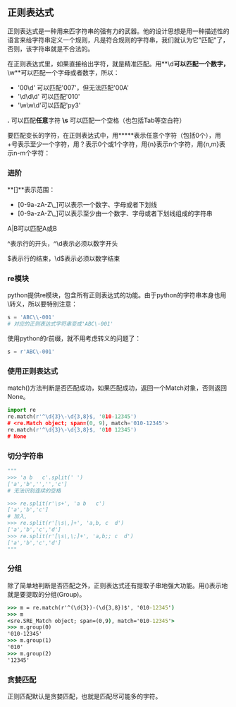 ## 正则表达式
正则表达式是一种用来匹字符串的强有力的武器。他的设计思想是用一种描述性的语言来给字符串定义一个规则，凡是符合规则的字符串，我们就认为它"匹配"了，否则，该字符串就是不合法的。

在正则表达式里，如果直接给出字符，就是精准匹配。用**\\d**可以匹配一个数字，**\\w**可以匹配一个字母或者数字，所以：
- '00\d' 可以匹配'007'，但无法匹配'00A'
- '\d\d\d' 可以匹配'010'
- '\w\w\d'可以匹配'py3'

**.** 可以匹配**任意**字符
**\\s** 可以匹配一个空格（也包括Tab等空白符）

要匹配变长的字符，在正则表达式中，用*****表示任意个字符（包括0个），用+号表示至少一个字符，用？表示0个或1个字符，用{n}表示n个字符，用{n,m}表示n-m个字符：

### 进阶

**[]**表示范围：

- [0-9a-zA-Z\\_]可以表示一个数字、字母或者下划线
- [0-9a-zA-Z\\_]可以表示至少由一个数字、字母或者下划线组成的字符串

A|B可以匹配A或B

^表示行的开头，^\d表示必须以数字开头

$表示行的结束，\d$表示必须以数字结束

### re模块

python提供re模块，包含所有正则表达式的功能。由于python的字符串本身也用\转义，所以要特别注意：
```python
s = 'ABC\\-001'
# 对应的正则表达式字符串变成'ABC\-001'
```

使用python的r前缀，就不用考虑转义的问题了：
```python
s = r'ABC\-001'
```

### 使用正则表达式

match()方法判断是否匹配成功，如果匹配成功，返回一个Match对象，否则返回None。

```python
import re
re.match(r'^\d{3}\-\d{3,8}$, '010-12345')
# <re.Match object; span=(0, 9), match='010-12345'>
re.match(r'^\d{3}\-\d{3,8}$, '010 12345')
# None
```

### 切分字符串

```python
"""
>>> 'a b   c'.split(' ')
['a','b','','','c']
# 无法识别连续的空格 

>>> re.split(r'\s+', 'a b   c')
['a','b','c']
# 加入,
>>> re.split(r'[\s\,]+', 'a,b, c  d')
['a','b','c','d']
>>> re.split(r'[\s\,\;]+', 'a,b;; c  d')
['a','b','c','d']
"""
```

### 分组

除了简单地判断是否匹配之外，正则表达式还有提取子串地强大功能。用()表示地就是要提取的分组(Group)。
```cmd
>>> m = re.match(r'^(\d{3})-(\d{3,8})$', '010-12345')
>>> m
<sre.SRE_Match object; span=(0,9), match='010-12345'>
>>> m.group(0)
'010-12345'
>>> m.group(1)
'010'
>>> m.group(2)
'12345'
```



### 贪婪匹配

正则匹配默认是贪婪匹配，也就是匹配尽可能多的字符。

